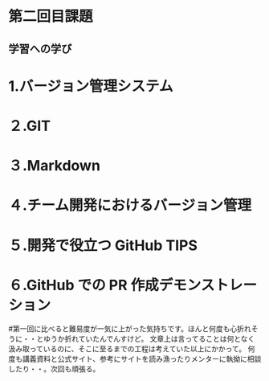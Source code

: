 # 第二回目課題
## 学習への学び

# 1.バージョン管理システム
# ２.GIT
# ３.Markdown
# ４.チーム開発におけるバージョン管理
# ５.開発で役立つ GitHub TIPS 
# ６.GitHub での PR 作成デモンストレーション



#第一回に比べると難易度が一気に上がった気持ちです。ほんと何度も心折れそうに・・とゆうか折れていたんでんすけど。
文章上は言ってることは何となく汲み取っているのに、そこに至るまでの工程は考えていた以上にかかって。
何度も講義資料と公式サイト、参考にサイトを読み漁ったりメンターに執拗に相談したり・・。次回も頑張る。
